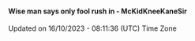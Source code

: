 #### Wise man says only fool rush in - McKidKneeKaneSir
Updated on 16/10/2023 - 08:11:36 (UTC) Time Zone
